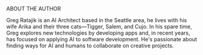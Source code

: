 ABOUT THE AUTHOR

Greg Ratajik is an AI Architect based in the Seattle area, he lives with his wife Arika and their three cats—Tigger, Salem, and Cujo. In his spare time, Greg explores new technologies by developing apps and, in recent years, has focused on applying AI to software development. He's passionate about finding ways for AI and humans to collaborate on creative projects.

